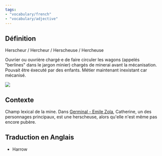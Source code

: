 ```yaml
---
tags:
- "vocabulary/french"
- "vocabulary/adjective"
---
```


## Définition
Herscheur / Hercheur / Herscheuse / Hercheuse

Ouvrier ou ouvrière chargé·e de faire circuler les wagons (appelés "berlines" dans le jargon minier) chargés de minerai avant la mécanisation. Pouvait être éxecuté par des enfants. Métier maintenant inexistant car mécanisé. 

![](o0301.jpg)

## Contexte
Champ lexical de la mine. Dans [Germinal - Emile Zola](Germinal%20-%20Emile%20Zola.md), Catherine, un des personnages principaux, est une herscheuse, alors qu'elle n'est même pas encore pubère. 

## Traduction en Anglais
- Harrow
